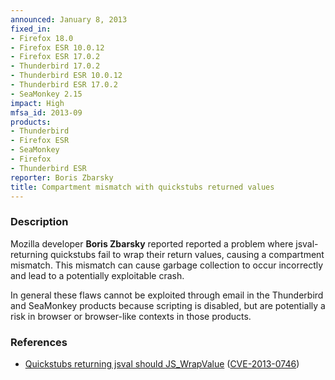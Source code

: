 ```yaml
---
announced: January 8, 2013
fixed_in:
- Firefox 18.0
- Firefox ESR 10.0.12
- Firefox ESR 17.0.2
- Thunderbird 17.0.2
- Thunderbird ESR 10.0.12
- Thunderbird ESR 17.0.2
- SeaMonkey 2.15
impact: High
mfsa_id: 2013-09
products:
- Thunderbird
- Firefox ESR
- SeaMonkey
- Firefox
- Thunderbird ESR
reporter: Boris Zbarsky
title: Compartment mismatch with quickstubs returned values
---
```


<h3>Description</h3>

<p>Mozilla developer <strong>Boris Zbarsky</strong> reported reported a problem where jsval-returning quickstubs fail to wrap their return values, causing a compartment mismatch. This mismatch can cause garbage collection to occur incorrectly and lead to a potentially exploitable crash.
</p>

<p class="note">In general these flaws cannot be exploited through email in the Thunderbird and SeaMonkey products because scripting is disabled, but are potentially a risk in browser or browser-like contexts in those products.
</p>


<h3>References</h3>

<ul>
  <li><a href="https://bugzilla.mozilla.org/show_bug.cgi?id=816842">
      Quickstubs returning jsval should JS_WrapValue</a> (<a href="http://cve.mitre.org/cgi-bin/cvename.cgi?name=CVE-2013-0746" class="ex-ref">CVE-2013-0746</a>)</li>
</ul>



